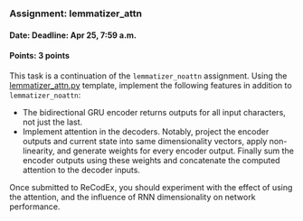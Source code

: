 ### Assignment: lemmatizer_attn
#### Date: Deadline: Apr 25, 7:59 a.m.
#### Points: 3 points

This task is a continuation of the `lemmatizer_noattn` assignment. Using the
[lemmatizer_attn.py](https://github.com/ufal/npfl114/tree/master/labs/09/lemmatizer_attn.py)
template, implement the following features in addition to `lemmatizer_noattn`:
- The bidirectional GRU encoder returns outputs for all input characters, not
  just the last.
- Implement attention in the decoders. Notably, project the encoder outputs and
  current state into same dimensionality vectors, apply non-linearity, and
  generate weights for every encoder output. Finally sum the encoder outputs
  using these weights and concatenate the computed attention to the decoder
  inputs.

Once submitted to ReCodEx, you should experiment with the effect of using
the attention, and the influence of RNN dimensionality on network performance.

